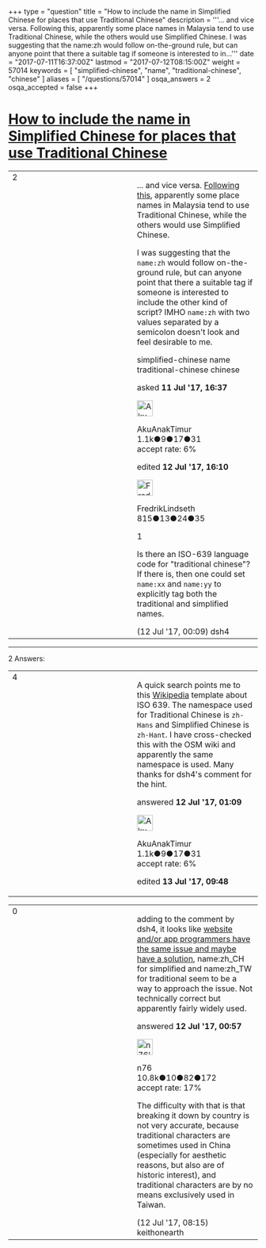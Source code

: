 +++
type = "question"
title = "How to include the name in Simplified Chinese for places that use Traditional Chinese"
description = '''... and vice versa. Following this, apparently some place names in Malaysia tend to use Traditional Chinese, while the others would use Simplified Chinese. I was suggesting that the name:zh would follow on-the-ground rule, but can anyone point that there a suitable tag if someone is interested to in...'''
date = "2017-07-11T16:37:00Z"
lastmod = "2017-07-12T08:15:00Z"
weight = 57014
keywords = [ "simplified-chinese", "name", "traditional-chinese", "chinese" ]
aliases = [ "/questions/57014" ]
osqa_answers = 2
osqa_accepted = false
+++

<div class="headNormal">

# [How to include the name in Simplified Chinese for places that use Traditional Chinese](/questions/57014/how-to-include-the-name-in-simplified-chinese-for-places-that-use-traditional-chinese)

</div>

<div id="main-body">

<div id="askform">

<table id="question-table" style="width:100%;">
<colgroup>
<col style="width: 50%" />
<col style="width: 50%" />
</colgroup>
<tbody>
<tr>
<td style="width: 30px; vertical-align: top"><div class="vote-buttons">
<span id="post-57014-upvote" class="ajax-command post-vote up" rel="nofollow" title="I like this post (click again to cancel)"> </span>
<div id="post-57014-score" class="post-score" title="current number of votes">
2
</div>
<span id="post-57014-downvote" class="ajax-command post-vote down" rel="nofollow" title="I dont like this post (click again to cancel)"> </span> <span id="favorite-mark" class="ajax-command favorite-mark" rel="nofollow" title="mark/unmark this question as favorite (click again to cancel)"> </span>
<div id="favorite-count" class="favorite-count">
&#10;</div>
</div></td>
<td><div id="item-right">
<div class="question-body">
<p>... and vice versa. <a href="https://forum.openstreetmap.org/viewtopic.php?pid=654219#p654219" title="OSM forum: Malaysia">Following this</a>, apparently some place names in Malaysia tend to use Traditional Chinese, while the others would use Simplified Chinese.</p>
<p>I was suggesting that the <code>name:zh</code> would follow on-the-ground rule, but can anyone point that there a suitable tag if someone is interested to include the other kind of script? IMHO <code>name:zh</code> with two values separated by a semicolon doesn't look and feel desirable to me.</p>
</div>
<div id="question-tags" class="tags-container tags">
<span class="post-tag tag-link-simplified-chinese" rel="tag" title="see questions tagged &#39;simplified-chinese&#39;">simplified-chinese</span> <span class="post-tag tag-link-name" rel="tag" title="see questions tagged &#39;name&#39;">name</span> <span class="post-tag tag-link-traditional-chinese" rel="tag" title="see questions tagged &#39;traditional-chinese&#39;">traditional-chinese</span> <span class="post-tag tag-link-chinese" rel="tag" title="see questions tagged &#39;chinese&#39;">chinese</span>
</div>
<div id="question-controls" class="post-controls">
&#10;</div>
<div class="post-update-info-container">
<div class="post-update-info post-update-info-user">
<p>asked <strong>11 Jul '17, 16:37</strong></p>
<img src="https://secure.gravatar.com/avatar/de7b93bd537287f5af7e862bf4cd2fec?s=32&amp;d=identicon&amp;r=g" class="gravatar" width="32" height="32" alt="AkuAnakTimur&#39;s gravatar image" />
<p><span>AkuAnakTimur</span><br />
<span class="score" title="1070 reputation points"><span>1.1k</span></span><span title="9 badges"><span class="badge1">●</span><span class="badgecount">9</span></span><span title="17 badges"><span class="silver">●</span><span class="badgecount">17</span></span><span title="31 badges"><span class="bronze">●</span><span class="badgecount">31</span></span><br />
<span class="accept_rate" title="Rate of the user&#39;s accepted answers">accept rate:</span> <span title="AkuAnakTimur has one accepted answer">6%</span></p>
</div>
<div class="post-update-info post-update-info-edited">
<p><span> edited <strong>12 Jul '17, 16:10</strong> </span></p>
<img src="https://secure.gravatar.com/avatar/f882e7865ffe23339fbaa71c9f576065?s=32&amp;d=identicon&amp;r=g" class="gravatar" width="32" height="32" alt="FredrikLindseth&#39;s gravatar image" />
<p><span>FredrikLindseth</span><br />
<span class="score" title="815 reputation points">815</span><span title="13 badges"><span class="badge1">●</span><span class="badgecount">13</span></span><span title="24 badges"><span class="silver">●</span><span class="badgecount">24</span></span><span title="35 badges"><span class="bronze">●</span><span class="badgecount">35</span></span></p>
</div>
</div>
<div id="comments-container-57014" class="comments-container">
<span id="57023"></span>
<div id="comment-57023" class="comment">
<div id="post-57023-score" class="comment-score">
1
</div>
<div class="comment-text">
<p>Is there an ISO-639 language code for "traditional chinese"? If there is, then one could set <code>name:xx</code> and <code>name:yy</code> to explicitly tag both the traditional and simplified names.</p>
</div>
<div id="comment-57023-info" class="comment-info">
<span class="comment-age">(12 Jul '17, 00:09)</span> <span class="comment-user userinfo">dsh4</span>
</div>
</div>
</div>
<div id="comment-tools-57014" class="comment-tools">
&#10;</div>
<div class="clear">
&#10;</div>
<div id="comment-57014-form-container" class="comment-form-container">
&#10;</div>
<div class="clear">
&#10;</div>
</div></td>
</tr>
</tbody>
</table>

------------------------------------------------------------------------

<div class="tabBar">

<span id="sort-top"></span>

<div class="headQuestions">

2 Answers:

</div>

</div>

<span id="57026"></span>

<div id="answer-container-57026" class="answer answered-by-owner">

<table style="width:100%;">
<colgroup>
<col style="width: 50%" />
<col style="width: 50%" />
</colgroup>
<tbody>
<tr>
<td style="width: 30px; vertical-align: top"><div class="vote-buttons">
<span id="post-57026-upvote" class="ajax-command post-vote up" rel="nofollow" title="I like this post (click again to cancel)"> </span>
<div id="post-57026-score" class="post-score" title="current number of votes">
4
</div>
<span id="post-57026-downvote" class="ajax-command post-vote down" rel="nofollow" title="I dont like this post (click again to cancel)"> </span>
</div></td>
<td><div class="item-right">
<div class="answer-body">
<p>A quick search points me to this <a href="https://en.wikipedia.org/wiki/Template:ISO_639_name">Wikipedia</a> template about ISO 639. The namespace used for Traditional Chinese is <code>zh-Hans</code> and Simplified Chinese is <code>zh-Hant</code>. I have cross-checked this with the OSM wiki and apparently the same namespace is used. Many thanks for dsh4's comment for the hint.</p>
</div>
<div class="answer-controls post-controls">
&#10;</div>
<div class="post-update-info-container">
<div class="post-update-info post-update-info-user">
<p>answered <strong>12 Jul '17, 01:09</strong></p>
<img src="https://secure.gravatar.com/avatar/de7b93bd537287f5af7e862bf4cd2fec?s=32&amp;d=identicon&amp;r=g" class="gravatar" width="32" height="32" alt="AkuAnakTimur&#39;s gravatar image" />
<p><span>AkuAnakTimur</span><br />
<span class="score" title="1070 reputation points"><span>1.1k</span></span><span title="9 badges"><span class="badge1">●</span><span class="badgecount">9</span></span><span title="17 badges"><span class="silver">●</span><span class="badgecount">17</span></span><span title="31 badges"><span class="bronze">●</span><span class="badgecount">31</span></span><br />
<span class="accept_rate" title="Rate of the user&#39;s accepted answers">accept rate:</span> <span title="AkuAnakTimur has one accepted answer">6%</span></p>
</div>
<div class="post-update-info post-update-info-edited">
<p><span> edited <strong>13 Jul '17, 09:48</strong> </span></p>
</div>
</div>
<div id="comments-container-57026" class="comments-container">
&#10;</div>
<div id="comment-tools-57026" class="comment-tools">
&#10;</div>
<div class="clear">
&#10;</div>
<div id="comment-57026-form-container" class="comment-form-container">
&#10;</div>
<div class="clear">
&#10;</div>
</div></td>
</tr>
</tbody>
</table>

</div>

<span id="57025"></span>

<div id="answer-container-57025" class="answer">

<table style="width:100%;">
<colgroup>
<col style="width: 50%" />
<col style="width: 50%" />
</colgroup>
<tbody>
<tr>
<td style="width: 30px; vertical-align: top"><div class="vote-buttons">
<span id="post-57025-upvote" class="ajax-command post-vote up" rel="nofollow" title="I like this post (click again to cancel)"> </span>
<div id="post-57025-score" class="post-score" title="current number of votes">
0
</div>
<span id="post-57025-downvote" class="ajax-command post-vote down" rel="nofollow" title="I dont like this post (click again to cancel)"> </span>
</div></td>
<td><div class="item-right">
<div class="answer-body">
<p>adding to the comment by dsh4, it looks like <a href="https://stackoverflow.com/questions/4892372/language-codes-for-simplified-chinese-and-traditional-chinese">website and/or app programmers have the same issue and maybe have a solution</a>, name:zh_CH for simplified and name:zh_TW for traditional seem to be a way to approach the issue. Not technically correct but apparently fairly widely used.</p>
</div>
<div class="answer-controls post-controls">
&#10;</div>
<div class="post-update-info-container">
<div class="post-update-info post-update-info-user">
<p>answered <strong>12 Jul '17, 00:57</strong></p>
<img src="https://secure.gravatar.com/avatar/f60af53a4eba0c21f25c22674fb4a8cc?s=32&amp;d=identicon&amp;r=g" class="gravatar" width="32" height="32" alt="n76&#39;s gravatar image" />
<p><span>n76</span><br />
<span class="score" title="10839 reputation points"><span>10.8k</span></span><span title="10 badges"><span class="badge1">●</span><span class="badgecount">10</span></span><span title="82 badges"><span class="silver">●</span><span class="badgecount">82</span></span><span title="172 badges"><span class="bronze">●</span><span class="badgecount">172</span></span><br />
<span class="accept_rate" title="Rate of the user&#39;s accepted answers">accept rate:</span> <span title="n76 has 48 accepted answers">17%</span></p>
</div>
</div>
<div id="comments-container-57025" class="comments-container">
<span id="57028"></span>
<div id="comment-57028" class="comment">
<div id="post-57028-score" class="comment-score">
&#10;</div>
<div class="comment-text">
<p>The difficulty with that is that breaking it down by country is not very accurate, because traditional characters are sometimes used in China (especially for aesthetic reasons, but also are of historic interest), and traditional characters are by no means exclusively used in Taiwan.</p>
</div>
<div id="comment-57028-info" class="comment-info">
<span class="comment-age">(12 Jul '17, 08:15)</span> <span class="comment-user userinfo">keithonearth</span>
</div>
</div>
</div>
<div id="comment-tools-57025" class="comment-tools">
&#10;</div>
<div class="clear">
&#10;</div>
<div id="comment-57025-form-container" class="comment-form-container">
&#10;</div>
<div class="clear">
&#10;</div>
</div></td>
</tr>
</tbody>
</table>

</div>

<div class="paginator-container-left">

</div>

</div>

</div>

